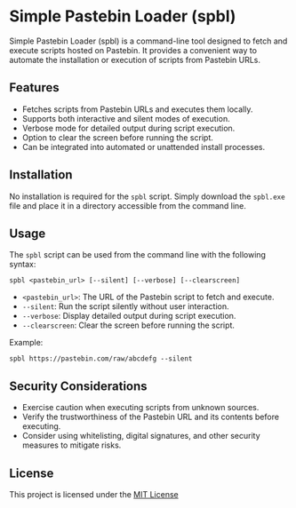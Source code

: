 # Simple Pastebin Loader (spbl)

Simple Pastebin Loader (spbl) is a command-line tool designed to fetch and execute scripts hosted on Pastebin. It provides a convenient way to automate the installation or execution of scripts from Pastebin URLs.

## Features

- Fetches scripts from Pastebin URLs and executes them locally.
- Supports both interactive and silent modes of execution.
- Verbose mode for detailed output during script execution.
- Option to clear the screen before running the script.
- Can be integrated into automated or unattended install processes.

## Installation

No installation is required for the `spbl` script. Simply download the `spbl.exe` file and place it in a directory accessible from the command line.

## Usage

The `spbl` script can be used from the command line with the following syntax:
```
spbl <pastebin_url> [--silent] [--verbose] [--clearscreen]
```
- `<pastebin_url>`: The URL of the Pastebin script to fetch and execute.
- `--silent`: Run the script silently without user interaction.
- `--verbose`: Display detailed output during script execution.
- `--clearscreen`: Clear the screen before running the script.

Example:
```
spbl https://pastebin.com/raw/abcdefg --silent
```
## Security Considerations

- Exercise caution when executing scripts from unknown sources.
- Verify the trustworthiness of the Pastebin URL and its contents before executing.
- Consider using whitelisting, digital signatures, and other security measures to mitigate risks.

## License

This project is licensed under the [MIT License](LICENSE)
